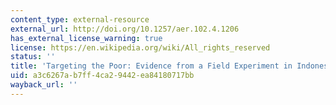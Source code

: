 ```yaml
---
content_type: external-resource
external_url: http://doi.org/10.1257/aer.102.4.1206
has_external_license_warning: true
license: https://en.wikipedia.org/wiki/All_rights_reserved
status: ''
title: 'Targeting the Poor: Evidence from a Field Experiment in Indonesia'
uid: a3c6267a-b7ff-4ca2-9442-ea84180717bb
wayback_url: ''
---
```

